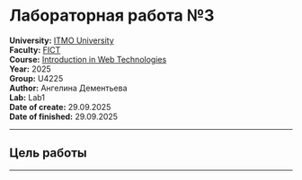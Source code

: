 # Лабораторная работа №3

**University:** [ITMO University](https://itmo.ru/ru/)  
**Faculty:** [FICT](https://fict.itmo.ru)  
**Course:** [Introduction in Web Technologies](https://itmo-ict-faculty.github.io/introduction-in-web-tech/)  
**Year:** 2025  
**Group:** U4225  
**Author:** Ангелина Дементьева  
**Lab:** Lab1  
**Date of create:** 29.09.2025  
**Date of finished:** 29.09.2025  

---

## Цель работы


---
